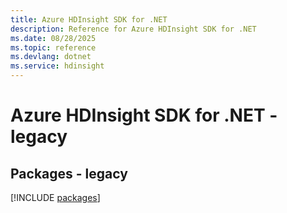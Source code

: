 ```yaml
---
title: Azure HDInsight SDK for .NET
description: Reference for Azure HDInsight SDK for .NET
ms.date: 08/28/2025
ms.topic: reference
ms.devlang: dotnet
ms.service: hdinsight
---
```

# Azure HDInsight SDK for .NET - legacy
## Packages - legacy
[!INCLUDE [packages](hdinsight-index.md)]